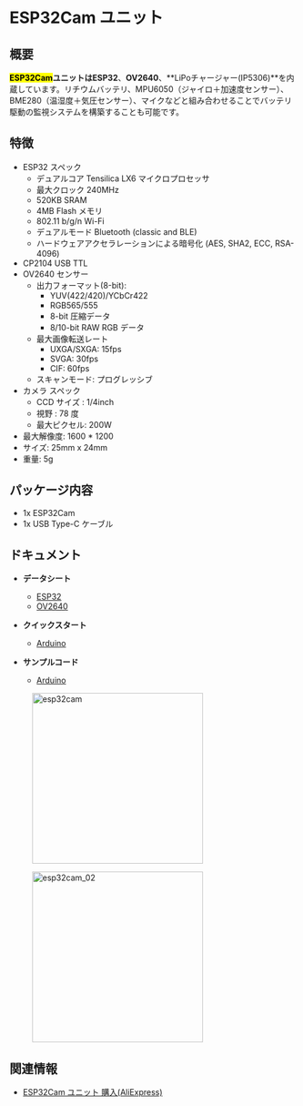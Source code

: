 # ESP32Cam ユニット



## 概要

**<mark>ESP32Cam</mark>**ユニットは**ESP32**、**OV2640**、**LiPoチャージャー(IP5306)**を内蔵しています。リチウムバッテリ、MPU6050（ジャイロ＋加速度センサー）、BME280（温湿度＋気圧センサー）、マイクなどと組み合わせることでバッテリ駆動の監視システムを構築することも可能です。

## 特徴

- ESP32 スペック
  - デュアルコア Tensilica LX6 マイクロプロセッサ
  - 最大クロック 240MHz
  - 520KB SRAM
  - 4MB Flash メモリ
  - 802.11 b/g/n Wi-Fi
  - デュアルモード Bluetooth (classic and BLE)
  - ハードウェアアクセラレーションによる暗号化 (AES, SHA2, ECC, RSA-4096)
- CP2104 USB TTL
- OV2640 センサー
  - 出力フォーマット(8-bit):
    - YUV(422/420)/YCbCr422
    - RGB565/555
    - 8-bit 圧縮データ
    - 8/10-bit RAW RGB データ
  - 最大画像転送レート
    - UXGA/SXGA: 15fps
    - SVGA: 30fps
    - CIF: 60fps
  - スキャンモード: プログレッシブ
- カメラ スペック
  - CCD サイズ : 1/4inch
  - 視野 : 78 度
  - 最大ピクセル: 200W
- 最大解像度: 1600 * 1200
- サイズ: 25mm x 24mm
- 重量: 5g

## パッケージ内容

- 1x ESP32Cam
- 1x USB Type-C ケーブル

## ドキュメント

- **データシート**
  - [ESP32](https://www.espressif.com/sites/default/files/documentation/esp32_datasheet_cn.pdf)
  - [OV2640](https://www.uctronics.com/download/cam_module/OV2640DS.pdf)

- **クイックスタート**
  - [Arduino](/ja/quick_start/m5camera/m5camera_quick_start)

- **サンプルコード**
  - [Arduino](https://github.com/1zlab/1ZLAB_ESP32_Wifi_Camera)

<figure>
    <img src="assets/img/product_pics/units/esp32cam.png" alt="esp32cam" width="300px" height="300px">
</figure>
<figure>
    <img src="assets/img/product_pics/units/esp32cam_02.png" alt="esp32cam_02" width="300px" height="300px">
</figure>

## 関連情報

- [ESP32Cam ユニット 購入(AliExpress)](https://www.aliexpress.com/store/product/M5Stack-ESP32-OV2640-C-3D-Wifi/3226069_32881414545.html)